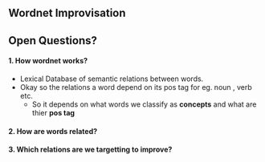 ## Wordnet Improvisation












## Open Questions?

#### 1. How wordnet works?
* Lexical Database of semantic relations between words.
* Okay so the relations a word depend on its pos tag for eg. noun , verb etc.
  * So it depends on what words we classify as **concepts** and what are thier **pos tag**

#### 2. How are words related?


#### 3. Which relations are we targetting to improve?
